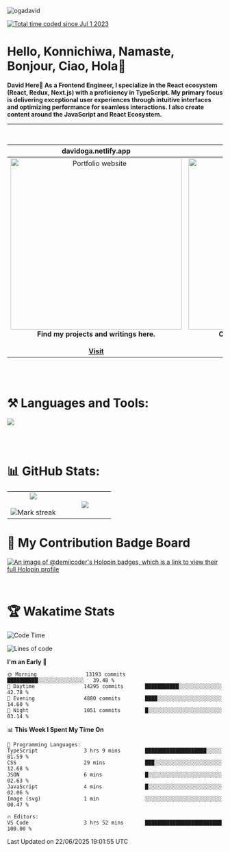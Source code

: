 <p align="left"> <img src="https://komarev.com/ghpvc/?username=ogadavid&label=Profile%20views&color=0e75b6&style=flat" alt="ogadavid" /> </p>
<a href="https://wakatime.com/@b63ee84c-66eb-49b2-b18f-b4945d513937"><img src="https://wakatime.com/badge/user/b63ee84c-66eb-49b2-b18f-b4945d513937.svg" alt="Total time coded since Jul 1 2023" /></a>

<h1>Hello, Konnichiwa, Namaste, Bonjour, Ciao, Hola👋</h1>
<b>David Here👋 As a Frontend Engineer, I specialize in the React ecosystem (React, Redux, Next.js) with a proficiency in TypeScript. My primary focus is delivering exceptional user experiences through intuitive interfaces and optimizing performance for seamless interactions. I also create content around the JavaScript and React Ecosystem.</b>
<hr />
<br />

| davidoga.netlify.app | &nbsp;&nbsp;&nbsp;&nbsp;&nbsp;&nbsp;&nbsp;&nbsp;&nbsp;&nbsp;davidoga.hashnode.dev&nbsp;&nbsp;&nbsp;&nbsp;&nbsp;&nbsp;&nbsp;&nbsp;&nbsp;
|:-:|:-:|
|<a href="https://davidoga.netlify.app/"><img src="https://github.com/OgaDavid/OgaDavid/assets/104001201/e1ddc1c7-fb1b-4f25-8408-5fcef9c15db0" alt="Portfolio website" width="400"></a><br /><b>Find my projects and writings here.</b><br /><br /><a href="https://davidoga.netlify.app/">**Visit**</a> | <a href="https://davidoga.hashnode.dev/"><img src="https://github.com/OgaDavid/OgaDavid/assets/104001201/2c9dd6bb-76d4-4acd-bcf9-5f4d71117d93" alt="Blog" width="400"></a><br /><b>Check out articles written by me.</b><br /><br /><a href="https://davidoga.hashnode.dev/">**Visit**</a> |

<br/>
<br />
<h1 align="left">⚒ Languages and Tools:</h1>
<p>
  <a href="https://skillicons.dev">
    <img src="https://skillicons.dev/icons?i=html,css,tailwind,js,ts,react,redux,nextjs,postgres,mongodb,firebase,prisma,planetscale,jest,postman,git,github,gitlab,vercel,netlify,vscode,powershell,figma,vite,wordpress" />
  </a>
</p>
<br/>
<br />

# 📊 GitHub Stats:

<table align="center">
<tr border="none">
<td width="50%" align="center">
  
  <img  align="center"  src="https://github-readme-stats.vercel.app/api?username=OgaDavid&theme=react&show_icons=true&count_private=true" />
  <br></br>
  <img  title="🔥 Get streak stats for your profile at git.io/streak-stats" alt="Mark streak" src="https://github-readme-streak-stats.herokuapp.com/?user=OgaDavid&theme=react&hide_border=false" /> 
</td>

<td width="50%" align="center">

  <img  align="center"  src="https://github-readme-stats.anuraghazra1.vercel.app/api/top-langs/?username=OgaDavid&theme=react&hide_border=false&no-bg=true&no-frame=true&langs_count=10"/>
  
  </td>
</tr>
</table>

# 🥇 My Contribution Badge Board

[![An image of @demiicoder's Holopin badges, which is a link to view their full Holopin profile](https://holopin.me/demiicoder)](https://holopin.io/@demiicoder)

<br/>

# 🏆 Wakatime Stats

<!--START_SECTION:waka-->
![Code Time](http://img.shields.io/badge/Code%20Time-1%2C336%20hrs%2045%20mins-blue)

![Lines of code](https://img.shields.io/badge/From%20Hello%20World%20I%27ve%20Written-76.9%20million%20lines%20of%20code-blue)

**I'm an Early 🐤** 

```text
🌞 Morning                13193 commits       ██████████░░░░░░░░░░░░░░░   39.48 % 
🌆 Daytime                14295 commits       ███████████░░░░░░░░░░░░░░   42.78 % 
🌃 Evening                4880 commits        ████░░░░░░░░░░░░░░░░░░░░░   14.60 % 
🌙 Night                  1051 commits        █░░░░░░░░░░░░░░░░░░░░░░░░   03.14 % 
```


📊 **This Week I Spent My Time On** 

```text
💬 Programming Languages: 
TypeScript               3 hrs 9 mins        ████████████████████░░░░░   81.59 % 
CSS                      29 mins             ███░░░░░░░░░░░░░░░░░░░░░░   12.68 % 
JSON                     6 mins              █░░░░░░░░░░░░░░░░░░░░░░░░   02.63 % 
JavaScript               4 mins              █░░░░░░░░░░░░░░░░░░░░░░░░   02.06 % 
Image (svg)              1 min               ░░░░░░░░░░░░░░░░░░░░░░░░░   00.47 % 

🔥 Editors: 
VS Code                  3 hrs 52 mins       █████████████████████████   100.00 % 
```


 Last Updated on 22/06/2025 19:01:55 UTC
<!--END_SECTION:waka-->
<br />
